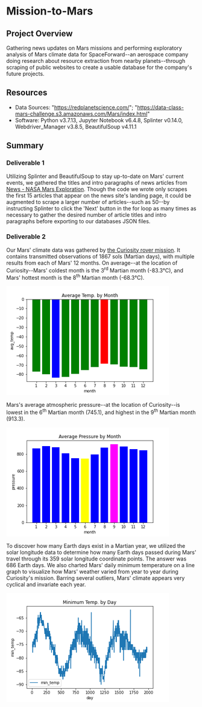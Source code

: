 # Mission-to-Mars
## Project Overview
Gathering news updates on Mars missions and performing exploratory analysis of Mars climate data for SpaceForward--an aerospace company doing research about resource extraction from nearby planets--through scraping of public websites to create a usable database for the company's future projects.
## Resources
  - Data Sources: "https://redplanetscience.com/"; "https://data-class-mars-challenge.s3.amazonaws.com/Mars/index.html"
  - Software: Python v3.7.13, Jupyter Notebook v6.4.8, Splinter v0.14.0, Webdriver_Manager v3.8.5, BeautifulSoup v4.11.1
## Summary
### Deliverable 1
Utilizing Splinter and BeautifulSoup to stay up-to-date on Mars' current events, we gathered the titles and intro paragraphs of news articles from [News - NASA Mars Exploration](https://redplanetscience.com/). Though the code we wrote only scrapes the first 15 articles that appear on the news site's landing page, it could be augmented to scrape a larger number of articles--such as 50--by instructing Splinter to click the 'Next' button in the for loop as many times as necessary to gather the desired number of article titles and intro paragraphs before exporting to our databases JSON files.

### Deliverable 2
Our Mars' climate data was gathered by [the Curiosity rover mission](https://data-class-mars-challenge.s3.amazonaws.com/Mars/index.html). It contains transmitted observations of 1867 sols (Martian days), with multiple results from each of Mars' 12 months. On average--at the location of Curiosity--Mars' coldest month is the 3<sup>rd</sup> Martian month (-83.3°C), and Mars' hottest month is the 8<sup>th</sup> Martian month (-68.3°C).

![Avg_Temp_by_Month](https://github.com/Jay-ni13/Mission-to-Mars/blob/main/Images/avg_temp_by_month.png)

Mars's average atmospheric pressure--at the location of Curiosity--is lowest in the 6<sup>th</sup> Martian month (745.1), and highest in the 9<sup>th</sup> Martian month (913.3).

![Avg_Pressure_by_Month](https://github.com/Jay-ni13/Mission-to-Mars/blob/main/Images/avg_pressure_by_month.png)

To discover how many Earth days exist in a Martian year, we utilized the solar longitude data to determine how many Earth days passed during Mars' travel through its 359 solar longitude coordinate points. The answer was 686 Earth days.
We also charted Mars' daily minimum temperature on a line graph to visualize how Mars' weather varied from year to year during Curiosity's mission. Barring several outliers, Mars' climate appears very cyclical and invariate each year.

![Minimun_Temp_by_Day](https://github.com/Jay-ni13/Mission-to-Mars/blob/main/Images/minimum_temp_by_day.png)
